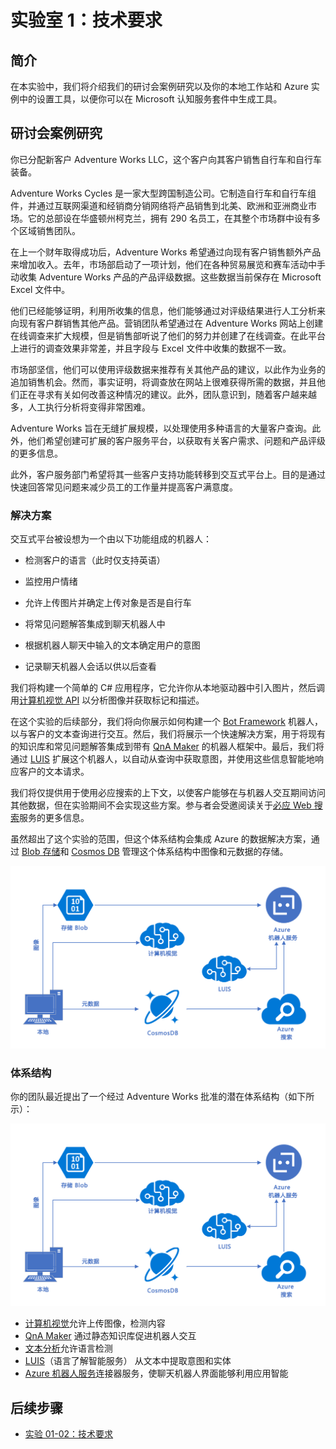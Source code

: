 ﻿# 实验室 1：技术要求

## 简介

在本实验中，我们将介绍我们的研讨会案例研究以及你的本地工作站和 Azure 实例中的设置工具，以便你可以在 Microsoft 认知服务套件中生成工具。

## 研讨会案例研究

你已分配新客户 Adventure Works LLC，这个客户向其客户销售自行车和自行车装备。

Adventure Works Cycles 是一家大型跨国制造公司。它制造自行车和自行车组件，并通过互联网渠道和经销商分销网络将产品销售到北美、欧洲和亚洲商业市场。它的总部设在华盛顿州柯克兰，拥有 290 名员工，在其整个市场群中设有多个区域销售团队。

在上一个财年取得成功后，Adventure Works 希望通过向现有客户销售额外产品来增加收入。去年，市场部启动了一项计划，他们在各种贸易展览和赛车活动中手动收集 Adventure Works 产品的产品评级数据。这些数据当前保存在 Microsoft Excel 文件中。

他们已经能够证明，利用所收集的信息，他们能够通过对评级结果进行人工分析来向现有客户群销售其他产品。营销团队希望通过在 Adventure Works 网站上创建在线调查来扩大规模，但是销售部听说了他们的努力并创建了在线调查。在此平台上进行的调查效果非常差，并且字段与 Excel 文件中收集的数据不一致。

市场部坚信，他们可以使用评级数据来推荐有关其他产品的建议，以此作为业务的追加销售机会。然而，事实证明，将调查放在网站上很难获得所需的数据，并且他们正在寻求有关如何改善这种情况的建议。此外，团队意识到，随着客户越来越多，人工执行分析将变得非常困难。

 Adventure Works 旨在无缝扩展规模，以处理使用多种语言的大量客户查询。此外，他们希望创建可扩展的客户服务平台，以获取有关客户需求、问题和产品评级的更多信息。

此外，客户服务部门希望将其一些客户支持功能转移到交互式平台上。目的是通过快速回答常见问题来减少员工的工作量并提高客户满意度。

### 解决方案

交互式平台被设想为一个由以下功能组成的机器人：

- 检测客户的语言（此时仅支持英语）

- 监控用户情绪

- 允许上传图片并确定上传对象是否是自行车

- 将常见问题解答集成到聊天机器人中

- 根据机器人聊天中输入的文本确定用户的意图

- 记录聊天机器人会话以供以后查看

我们将构建一个简单的 C# 应用程序，它允许你从本地驱动器中引入图片，然后调用[计算机视觉 API](https://www.microsoft.com/cognitive-services/zh-cn/computer-vision-api) 以分析图像并获取标记和描述。

在这个实验的后续部分，我们将向你展示如何构建一个 [Bot Framework](https://dev.botframework.com/) 机器人，以与客户的文本查询进行交互。然后，我们将展示一个快速解决方案，用于将现有的知识库和常见问题解答集成到带有 [QnA Maker](https://docs.microsoft.com/zh-cn/azure/cognitive-services/qnamaker/overview/overview) 的机器人框架中。最后，我们将通过 [LUIS](https://www.microsoft.com/cognitive-services/zh-cn/language-understanding-intelligent-service-luis) 扩展这个机器人，以自动从查询中获取意图，并使用这些信息智能地响应客户的文本请求。

我们将仅提供用于使用必应搜索的上下文，以使客户能够在与机器人交互期间访问其他数据，但在实验期间不会实现这些方案。参与者会受邀阅读关于[必应 Web 搜索](https://azure.microsoft.com/zh-cn/services/cognitive-services/directory/search/)服务的更多信息。

虽然超出了这个实验的范围，但这个体系结构会集成 Azure 的数据解决方案，通过 [Blob 存储](https://docs.microsoft.com/zh-cn/azure/storage/storage-dotnet-how-to-use-blobs)和 [Cosmos DB](https://azure.microsoft.com/zh-cn/services/cosmos-db/) 管理这个体系结构中图像和元数据的存储。

![体系结构图](../images/AI_Immersion_Arch.png)

### 体系结构

你的团队最近提出了一个经过 Adventure Works 批准的潜在体系结构（如下所示）：

![体系结构](../images/AI_Immersion_Arch.png)

- [计算机视觉](https://azure.microsoft.com/zh-cn/services/cognitive-services/computer-vision/)允许上传图像，检测内容
- [QnA Maker](https://azure.microsoft.com/zh-cn/services/cognitive-services/qna-maker/) 通过静态知识库促进机器人交互
- [文本分析](https://azure.microsoft.com/zh-cn/services/cognitive-services/text-analytics/)允许语言检测
- [LUIS](https://docs.microsoft.com/zh-cn/azure/cognitive-services/LUIS/Home)（语言了解智能服务）
从文本中提取意图和实体
- [Azure 机器人服务](https://azure.microsoft.com/zh-cn/services/bot-service/)连接器服务，使聊天机器人界面能够利用应用智能

## 后续步骤

- [实验 01-02：技术要求](02-Technical_Requirements.md)